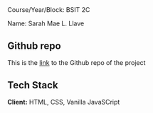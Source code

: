 
##
Course/Year/Block: BSIT 2C


Name: Sarah Mae L. Llave



## Github repo

This is the [link](https://github.com/SarahMaee/Llave) to the Github repo of the project



## Tech Stack

**Client:** HTML, CSS, Vanilla JavaSCript


